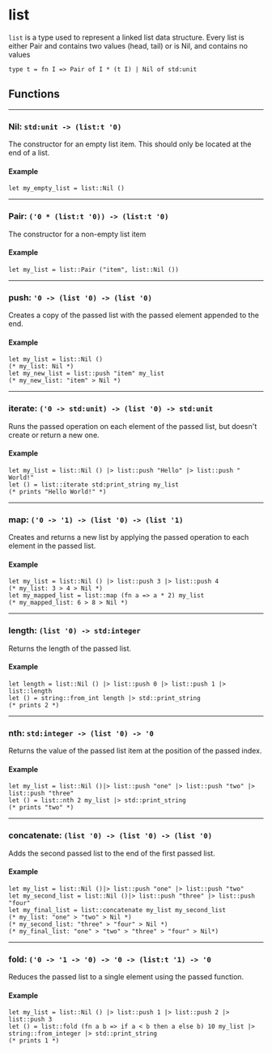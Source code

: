 # list
`list` is a type used to represent a linked list data structure.
Every list is either Pair and contains two values (head, tail) or is Nil, and contains no values
```halcyon
type t = fn I => Pair of I * (t I) | Nil of std:unit
```
## Functions
---
### Nil: `std:unit -> (list:t '0)`
The constructor for an empty list item.
This should only be located at the end of a list.
#### Example
```halcyon
let my_empty_list = list::Nil ()
```
---
### Pair: `('0 * (list:t '0)) -> (list:t '0)`
The constructor for a non-empty list item
#### Example
```halcyon
let my_list = list::Pair ("item", list::Nil ())
```
---
### push: `'0 -> (list '0) -> (list '0)`
Creates a copy of the passed list with the passed element appended to the end.
#### Example
```halcyon
let my_list = list::Nil ()
(* my_list: Nil *)
let my_new_list = list::push "item" my_list 
(* my_new_list: "item" > Nil *)
```
---
### iterate: `('0 -> std:unit) -> (list '0) -> std:unit`
Runs the passed operation on each element of the passed list, but doesn't create or return a new one.
#### Example
```halcyon
let my_list = list::Nil () |> list::push "Hello" |> list::push " World!"
let () = list::iterate std:print_string my_list
(* prints "Hello World!" *)
```
---
### map: `('0 -> '1) -> (list '0) -> (list '1)`
Creates and returns a new list by applying the passed operation to each element in the passed list.
#### Example
```halcyon
let my_list = list::Nil () |> list::push 3 |> list::push 4 
(* my_list: 3 > 4 > Nil *)
let my_mapped_list = list::map (fn a => a * 2) my_list
(* my_mapped_list: 6 > 8 > Nil *)
```
---
### length: `(list '0) -> std:integer`
Returns the length of the passed list.
#### Example
```halcyon
let length = list::Nil () |> list::push 0 |> list::push 1 |> list::length
let () = string::from_int length |> std::print_string
(* prints 2 *)
```
---
### nth: `std:integer -> (list '0) -> '0`
Returns the value of the passed list item at the position of the passed index.
#### Example
```halcyon
let my_list = list::Nil ()|> list::push "one" |> list::push "two" |> list::push "three"
let () = list::nth 2 my_list |> std::print_string
(* prints "two" *)
```
---
### concatenate: `(list '0) -> (list '0) -> (list '0)`
Adds the second passed list to the end of the first passed list.
#### Example
```halcyon
let my_list = list::Nil ()|> list::push "one" |> list::push "two" 
let my_second_list = list::Nil ()|> list::push "three" |> list::push "four" 
let my_final_list = list::concatenate my_list my_second_list
(* my_list: "one" > "two" > Nil *)
(* my_second_list: "three" > "four" > Nil *)
(* my_final_list: "one" > "two" > "three" > "four" > Nil*)
```
---
### fold: `('0 -> '1 -> '0) -> '0 -> (list:t '1) -> '0`
Reduces the passed list to a single element using the passed function.
#### Example
```halcyon
let my_list = list::Nil () |> list::push 1 |> list::push 2 |> list::push 3
let () = list::fold (fn a b => if a < b then a else b) 10 my_list |> string::from_integer |> std::print_string
(* prints 1 *)
```
